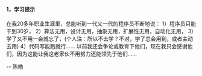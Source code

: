 #### 1，学习提示

 在我20多年职业生涯里，总能听到一代又一代的程序员不断地说：
1）程序员只能干到30岁，
2）算法无用，设计无用，抽象无用，扩展性无用，自动化无用，
3）学了又不用一会就忘了，(个人注：所以不去学？不对，学了总会用到，或者主动去用)
4）代码写能跑就行…… 
以前我还会争论或教育下他们，现在我只会感谢他们，因为这能让我这老家伙不用努力还能领先于他们…… 

-- 陈皓


